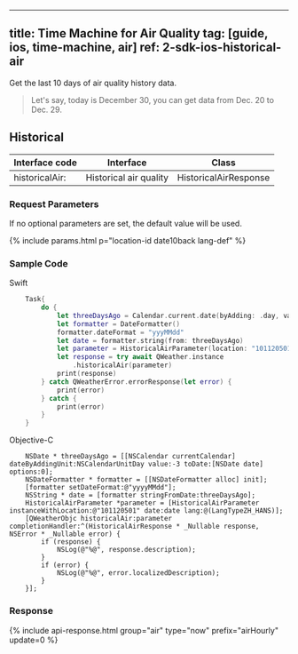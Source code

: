 <!--
 * @Date: 2025-03-06 10:02:06
 * @LastEditors: bolepichi
 * @LastEditTime: 2025-03-14 15:51:52
 * @FilePath: /dev-site/docs/_en/ios-sdk/time-machine/ios-time-machine-air.md
-->
---
title: Time Machine for Air Quality
tag: [guide, ios, time-machine, air]
ref: 2-sdk-ios-historical-air
---

Get the last 10 days of air quality history data.

> Let's say, today is December 30, you can get data from Dec. 20 to Dec. 29.

## Historical

| Interface code     | Interface              | Class                      |
| ------------------ | ---------------------- | -------------------------- |
| historicalAir:     | Historical air quality | HistoricalAirResponse      |

### Request Parameters

If no optional parameters are set, the default value will be used.

{% include params.html p="location-id date10back lang-def" %}

### Sample Code

Swift

```swift
    Task{
        do {
            let threeDaysAgo = Calendar.current.date(byAdding: .day, value: -3, to: Date())!
            let formatter = DateFormatter()
            formatter.dateFormat = "yyyMMdd"
            let date = formatter.string(from: threeDaysAgo)
            let parameter = HistoricalAirParameter(location: "101120501", date: date)
            let response = try await QWeather.instance
                .historicalAir(parameter)
            print(response)
        } catch QWeatherError.errorResponse(let error) {
            print(error)
        } catch {
            print(error)
        }
    }
```

Objective-C

```objc
    NSDate * threeDaysAgo = [[NSCalendar currentCalendar] dateByAddingUnit:NSCalendarUnitDay value:-3 toDate:[NSDate date] options:0];
    NSDateFormatter * formatter = [[NSDateFormatter alloc] init];
    [formatter setDateFormat:@"yyyyMMdd"];
    NSString * date = [formatter stringFromDate:threeDaysAgo];
    HistoricalAirParameter *parameter = [HistoricalAirParameter instanceWithLocation:@"101120501" date:date lang:@(LangTypeZH_HANS)];
    [QWeatherObjc historicalAir:parameter completionHandler:^(HistoricalAirResponse * _Nullable response, NSError * _Nullable error) {
        if (response) {
            NSLog(@"%@", response.description);
        }
        if (error) {
            NSLog(@"%@", error.localizedDescription);
        }
    }];
```

### Response

{% include api-response.html group="air" type="now" prefix="airHourly" update=0 %}
